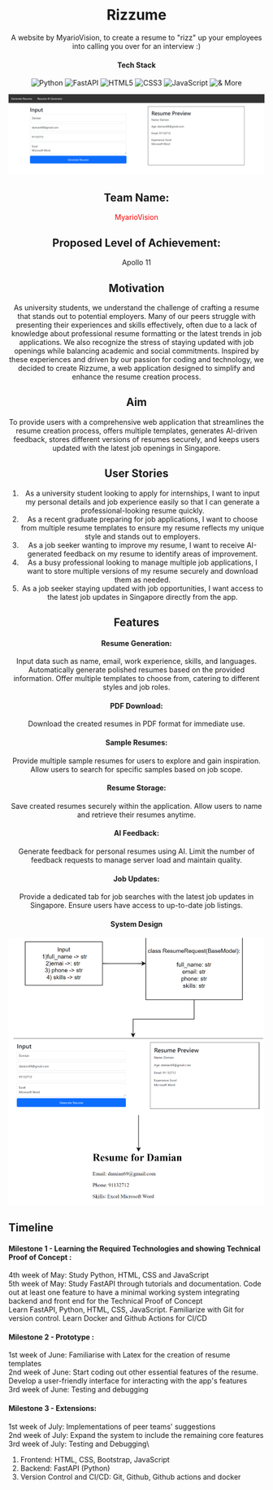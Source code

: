 <div align="center">
  <h1>Rizzume</h1>

A website by MyarioVision, to create a resume to "rizz" up your employees into calling you over for an interview  :)

#### Tech Stack
![Python](https://img.shields.io/badge/Python-FFD43B?style=flat-square&logo=python&logoColor=blue) 
![FastAPI](https://img.shields.io/badge/FastAPI-005571?style=flat-square&logo=fastapi) 
![HTML5](https://img.shields.io/badge/HTML5-E34F26?style=flat-square&logo=html5&logoColor=white) 
![CSS3](https://img.shields.io/badge/CSS3-1572B6?style=flat-square&logo=css3&logoColor=white)
![JavaScript](https://img.shields.io/badge/logo-javascript-blue?logo=javascript) 
![& More](https://custom-icon-badges.demolab.com/badge/And_More-white?style=flat-square&logo=plus&logoColor=black)

![rizzume_start](start_screen.png)

## Team Name: 
<span style = "color : red"> MyarioVision </span>

## Proposed Level of Achievement:
Apollo 11

## Motivation

As university students, we understand the challenge of crafting a resume that stands out to potential employers. Many of our peers struggle with presenting their experiences and skills effectively, often due to a lack of knowledge about professional resume formatting or the latest trends in job applications. We also recognize the stress of staying updated with job openings while balancing academic and social commitments. Inspired by these experiences and driven by our passion for coding and technology, we decided to create Rizzume, a web application designed to simplify and enhance the resume creation process.

## Aim
To provide users with a comprehensive web application that streamlines the resume creation process, offers multiple templates, generates AI-driven feedback, stores different versions of resumes securely, and keeps users updated with the latest job openings in Singapore.

## User Stories
1) As a university student looking to apply for internships, I want to input my personal details and job experience easily so that I can generate a professional-looking resume quickly.
2) As a recent graduate preparing for job applications, I want to choose from multiple resume templates to ensure my resume reflects my unique style and stands out to employers.
3) As a job seeker wanting to improve my resume, I want to receive AI-generated feedback on my resume to identify areas of improvement.
4) As a busy professional looking to manage multiple job applications, I want to store multiple versions of my resume securely and download them as needed.
5) As a job seeker staying updated with job opportunities, I want access to the latest job updates in Singapore directly from the app.

## Features

#### Resume Generation:
Input data such as name, email, work experience, skills, and languages.
Automatically generate polished resumes based on the provided information.
Offer multiple templates to choose from, catering to different styles and job roles.

#### PDF Download:
Download the created resumes in PDF format for immediate use.

#### Sample Resumes:
Provide multiple sample resumes for users to explore and gain inspiration.
Allow users to search for specific samples based on job scope.

#### Resume Storage:
Save created resumes securely within the application.
Allow users to name and retrieve their resumes anytime.

#### AI Feedback:
Generate feedback for personal resumes using AI.
Limit the number of feedback requests to manage server load and maintain quality.

#### Job Updates:
Provide a dedicated tab for job searches with the latest job updates in Singapore.
Ensure users have access to up-to-date job listings.

#### System Design
![System Design Draw.io](system_design_1.png)

</div>

## Timeline
#### Milestone 1 - Learning the Required Technologies and showing Technical Proof of Concept :
4th week of May: Study Python, HTML, CSS and JavaScript\
5th week of May: Study FastAPI through tutorials and documentation. Code out at least one feature to have a minimal working system integrating backend and front end for the Technical Proof of Concept\
Learn FastAPI, Python, HTML, CSS, JavaScript. Familiarize with Git for version control. Learn Docker and Github Actions for CI/CD

#### Milestone 2 - Prototype :
1st week of June: Familiarise with Latex for the creation of resume templates\
2nd week of June: Start coding out other essential features of the resume. Develop a user-friendly interface for interacting with the app's features\
3rd week of June: Testing and debugging

#### Milestone 3 - Extensions:
1st week of July: Implementations of peer teams' suggestions\
2nd week of July: Expand the system to include the remaining core features\
3rd week of July: Testing and Debugging\

1) Frontend: HTML, CSS, Bootstrap, JavaScript 
2) Backend: FastAPI (Python) 
3) Version Control and CI/CD: Git, Github, Github actions and docker
